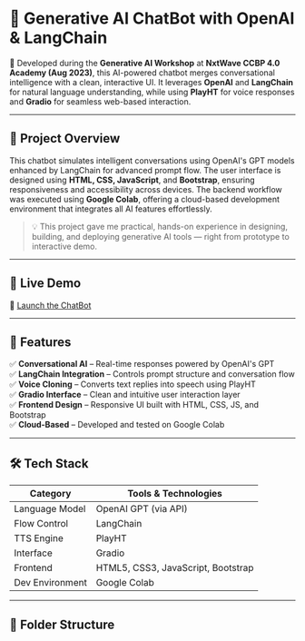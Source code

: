 # 🤖 Generative AI ChatBot with OpenAI & LangChain

🎯 Developed during the **Generative AI Workshop** at **NxtWave CCBP 4.0 Academy (Aug 2023)**, this AI-powered chatbot merges conversational intelligence with a clean, interactive UI. It leverages **OpenAI** and **LangChain** for natural language understanding, while using **PlayHT** for voice responses and **Gradio** for seamless web-based interaction.

---

## 📜 Project Overview

This chatbot simulates intelligent conversations using OpenAI's GPT models enhanced by LangChain for advanced prompt flow. The user interface is designed using **HTML, CSS, JavaScript**, and **Bootstrap**, ensuring responsiveness and accessibility across devices. The backend workflow was executed using **Google Colab**, offering a cloud-based development environment that integrates all AI features effortlessly.

> 💡 This project gave me practical, hands-on experience in designing, building, and deploying generative AI tools — right from prototype to interactive demo.

---

## 🚀 Live Demo

🔗 [Launch the ChatBot](https://adithyaaigen.ccbp.tech/)

---

## 🌟 Features

✅ **Conversational AI** – Real-time responses powered by OpenAI's GPT  
✅ **LangChain Integration** – Controls prompt structure and conversation flow  
✅ **Voice Cloning** – Converts text replies into speech using PlayHT  
✅ **Gradio Interface** – Clean and intuitive user interaction layer  
✅ **Frontend Design** – Responsive UI built with HTML, CSS, JS, and Bootstrap  
✅ **Cloud-Based** – Developed and tested on Google Colab  

---

## 🛠️ Tech Stack

| Category       | Tools & Technologies                          |
|----------------|-----------------------------------------------|
| Language Model | OpenAI GPT (via API)                          |
| Flow Control   | LangChain                                     |
| TTS Engine     | PlayHT                                        |
| Interface      | Gradio                                        |
| Frontend       | HTML5, CSS3, JavaScript, Bootstrap            |
| Dev Environment| Google Colab                                  |

---

## 📁 Folder Structure

